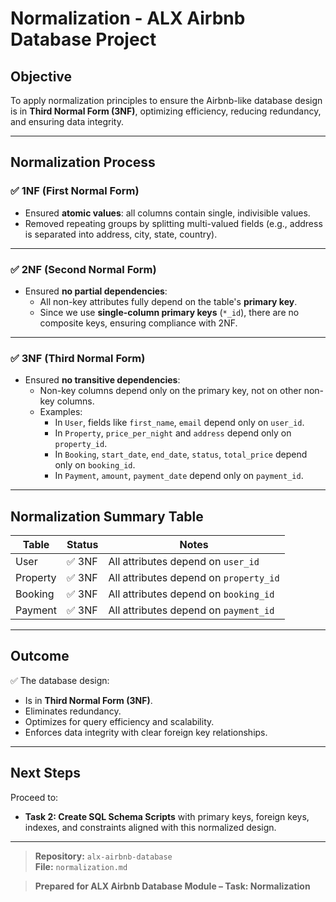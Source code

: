 # Normalization - ALX Airbnb Database Project

## Objective

To apply normalization principles to ensure the Airbnb-like database design is in **Third Normal Form (3NF)**, optimizing efficiency, reducing redundancy, and ensuring data integrity.

---

## Normalization Process

### ✅ 1NF (First Normal Form)
- Ensured **atomic values**: all columns contain single, indivisible values.
- Removed repeating groups by splitting multi-valued fields (e.g., address is separated into address, city, state, country).

---

### ✅ 2NF (Second Normal Form)
- Ensured **no partial dependencies**:
    - All non-key attributes fully depend on the table's **primary key**.
    - Since we use **single-column primary keys** (`*_id`), there are no composite keys, ensuring compliance with 2NF.

---

### ✅ 3NF (Third Normal Form)
- Ensured **no transitive dependencies**:
    - Non-key columns depend only on the primary key, not on other non-key columns.
    - Examples:
        - In `User`, fields like `first_name`, `email` depend only on `user_id`.
        - In `Property`, `price_per_night` and `address` depend only on `property_id`.
        - In `Booking`, `start_date`, `end_date`, `status`, `total_price` depend only on `booking_id`.
        - In `Payment`, `amount`, `payment_date` depend only on `payment_id`.

---

## Normalization Summary Table

| Table    | Status | Notes |
|----------|--------|-------|
| User     | ✅ 3NF | All attributes depend on `user_id` |
| Property | ✅ 3NF | All attributes depend on `property_id` |
| Booking  | ✅ 3NF | All attributes depend on `booking_id` |
| Payment  | ✅ 3NF | All attributes depend on `payment_id` |

---

## Outcome

✅ The database design:
- Is in **Third Normal Form (3NF)**.
- Eliminates redundancy.
- Optimizes for query efficiency and scalability.
- Enforces data integrity with clear foreign key relationships.

---

## Next Steps

Proceed to:
- **Task 2: Create SQL Schema Scripts** with primary keys, foreign keys, indexes, and constraints aligned with this normalized design.

---

> **Repository:** `alx-airbnb-database`  
> **File:** `normalization.md`

> **Prepared for ALX Airbnb Database Module – Task: Normalization**
